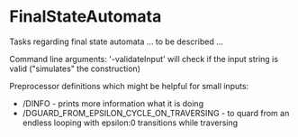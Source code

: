 # FinalStateAutomata
Tasks regarding final state automata ... to be described ...


Command line arguments:
 '-validateInput' will check if the input string is valid ("simulates" the construction)

Preprocessor definitions which might be helpful for small inputs:
 - /DINFO - prints more information what it is doing
 - /DGUARD_FROM_EPSILON_CYCLE_ON_TRAVERSING  - to quard from an endless looping with epsilon:0 transitions while traversing
